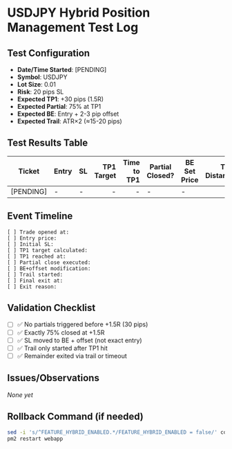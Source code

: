 # USDJPY Hybrid Position Management Test Log

## Test Configuration
- **Date/Time Started**: [PENDING]
- **Symbol**: USDJPY
- **Lot Size**: 0.01
- **Risk**: 20 pips SL
- **Expected TP1**: +30 pips (1.5R)
- **Expected Partial**: 75% at TP1
- **Expected BE**: Entry + 2-3 pip offset
- **Expected Trail**: ATR×2 (≈15-20 pips)

## Test Results Table

| Ticket | Entry | SL | TP1 Target | Time to TP1 | Partial Closed? | BE Set Price | Trail Distance | Exit Reason | Net P/L (R) |
|--------|-------|----|-----------:|------------:|-----------------|--------------|---------------:|-------------|------------:|
| [PENDING] | - | - | - | - | - | - | - | - | - |

## Event Timeline

```
[ ] Trade opened at: 
[ ] Entry price: 
[ ] Initial SL: 
[ ] TP1 target calculated: 
[ ] TP1 reached at: 
[ ] Partial close executed: 
[ ] BE+offset modification: 
[ ] Trail started: 
[ ] Final exit at: 
[ ] Exit reason: 
```

## Validation Checklist

- [ ] ✅ No partials triggered before +1.5R (30 pips)
- [ ] ✅ Exactly 75% closed at +1.5R 
- [ ] ✅ SL moved to BE + offset (not exact entry)
- [ ] ✅ Trail only started after TP1 hit
- [ ] ✅ Remainder exited via trail or timeout

## Issues/Observations

_None yet_

## Rollback Command (if needed)
```bash
sed -i 's/^FEATURE_HYBRID_ENABLED.*/FEATURE_HYBRID_ENABLED = false/' config/rollout.toml
pm2 restart webapp
```